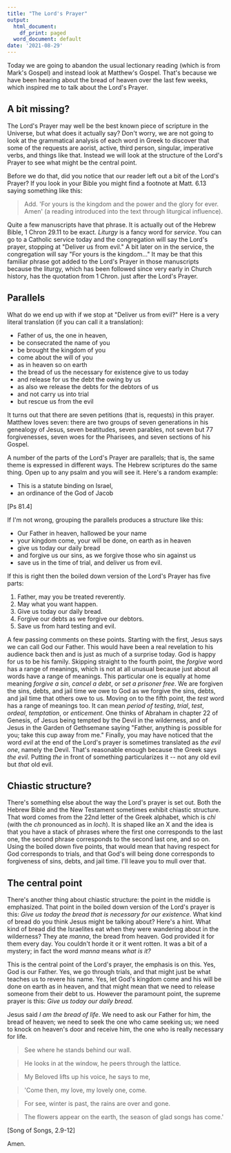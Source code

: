 ```yaml
---
title: "The Lord's Prayer"
output:
  html_document:
    df_print: paged
  word_document: default
date: '2021-08-29'
---
```


Today we are going to abandon the usual lectionary reading (which is from Mark's Gospel) and instead look at Matthew's Gospel. That's because we have been hearing about the bread of heaven over the last few weeks, which inspired me to talk about the Lord's Prayer.

## A bit missing?

The Lord's Prayer may well be the best known piece of scripture in the Universe, but what does it actually say? Don't worry, we are not going to look at the grammatical analysis of each word in Greek to discover that some of the requests are aorist, active, third person, singular, imperative verbs, and things like that. Instead we will look at the structure of the Lord's Prayer to see what might be the central point.

Before we do that, did you notice that our reader left out a bit of the Lord's Prayer? If you look in your Bible you might find a footnote at Matt. 6.13 saying something like this:

> Add. 'For yours is the kingdom and the power and the glory for ever. Amen' (a reading introduced into the text through liturgical influence).

Quite a few manuscripts have that phrase. It is actually out of the Hebrew Bible, 1 Chron 29.11 to be exact. *Liturgy* is a fancy word for *service*. You can go to a Catholic service today and the congregation will say the Lord's prayer, stopping at "Deliver us from evil." A bit later on in the service, the congregation will say "For yours is the kingdom..." It may be that this familiar phrase got added to the Lord's Prayer in those manuscripts because the liturgy, which has been followed since very early in Church history, has the quotation from 1 Chron. just after the Lord's Prayer.

## Parallels

What do we end up with if we stop at "Deliver us from evil?" Here is a very literal translation (if you can call it a translation):

* Father of us, the one in heaven,
* be consecrated the name of you
* be brought the kingdom of you
* come about the will of you
* as in heaven so on earth
* the bread of us the necessary for existence give to us today
* and release for us the debt the owing by us
* as also we release the debts for the debtors of us
* and not carry us into trial
* but rescue us from the evil

It turns out that there are seven petitions (that is, requests) in this prayer. Matthew loves seven: there are two groups of seven generations in his genealogy of Jesus, seven beatitudes, seven parables, not seven but 77 forgivenesses, seven woes for the Pharisees, and seven sections of his Gospel.

A number of the parts of the Lord's Prayer are parallels; that is, the same theme is expressed in different ways. The Hebrew scriptures do the same thing. Open up to any psalm and you will see it. Here's a random example:

* This is a statute binding on Israel,
* an ordinance of the God of Jacob

[Ps 81.4]

If I'm not wrong, grouping the parallels produces a structure like this:

* Our Father in heaven, hallowed be your name
* your kingdom come, your will be done, on earth as in heaven
* give us today our daily bread
* and forgive us our sins, as we forgive those who sin against us
* save us in the time of trial, and deliver us from evil.

If this is right then the boiled down version of the Lord's Prayer has five parts:

1. Father, may you be treated reverently.
2. May what you want happen.
3. Give us today our daily bread.
4. Forgive our debts as we forgive our debtors.
5. Save us from hard testing and evil.

A few passing comments on these points. Starting with the first, Jesus says we can call God our Father. This would have been a real revelation to his audience back then and is just as much of a surprise today. God is happy for us to be his family. Skipping straight to the fourth point, the *forgive* word has a range of meanings, which is not at all unusual because just about all words have a range of meanings. This particular one is equally at home meaning *forgive a sin*, *cancel a debt*, or *set a prisoner free*. We are forgiven the sins, debts, and jail time we owe to God as we forgive the sins, debts, and jail time that others owe to us. Moving on to the fifth point, the *test* word has a range of meanings too. It can mean *period of testing*, *trial*, *test*, *ordeal*, *temptation*, or *enticement*. One thinks of Abraham in chapter 22 of Genesis, of Jesus being tempted by the Devil in the wilderness, and of Jesus in the Garden of Gethsemane saying "Father, anything is possible for you; take this cup away from me." Finally, you may have noticed that the word *evil* at the end of the Lord's prayer is sometimes translated as *the evil one*, namely the Devil. That's reasonable enough because the Greek says *the evil*. Putting *the* in front of something particularizes it -- not any old evil but *that* old evil.

## Chiastic structure?

There's something else about the way the Lord's prayer is set out. Both the Hebrew Bible and the New Testament sometimes exhibit chiastic structure. That word comes from the 22nd letter of the Greek alphabet, which is *chi* (with the *ch* pronounced as in *loch*). It is shaped like an X and the idea is that you have a stack of phrases where the first one corresponds to the last one, the second phrase corresponds to the second last one, and so on. Using the boiled down five points, that would mean that having respect for God corresponds to trials, and that God's will being done corresponds to forgiveness of sins, debts, and jail time. I'll leave you to mull over that.

## The central point

There's another thing about chiastic structure: the point in the middle is emphasized. That point in the boiled down version of the Lord's prayer is this: *Give us today the bread that is necessary for our existence*. What kind of bread do you think Jesus might be talking about? Here's a hint. What kind of bread did the Israelites eat when they were wandering about in the wilderness? They ate *manna*, the bread from heaven. God provided it for them every day. You couldn't horde it or it went rotten. It was a bit of a mystery; in fact the word *manna* means *what is it?*

This is the central point of the Lord's prayer, the emphasis is on this. Yes, God is our Father. Yes, we go through trials, and that might just be what teaches us to revere his name. Yes, let God's kingdom come and his will be done on earth as in heaven, and that might mean that we need to release someone from their debt to us. However the paramount point, the supreme prayer is this: *Give us today our daily bread.*

Jesus said *I am the bread of life*. We need to ask our Father for him, the bread of heaven; we need to seek the one who came seeking us; we need to knock on heaven's door and receive him, the one who is really necessary for life.

> See where he stands behind our wall.

> He looks in at the window, he peers through the lattice.

> My Beloved lifts up his voice, he says to me,

> 'Come then, my love, my lovely one, come.

> For see, winter is past, the rains are over and gone.

> The flowers appear on the earth, the season of glad songs has come.'

[Song of Songs, 2.9-12]

Amen.
